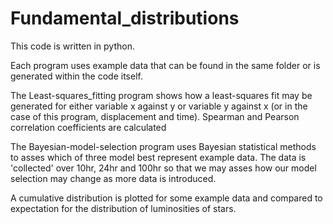 # Fundamental_distributions
This code is written in python. 

Each program uses example data that can be found in the same folder or is generated within the code itself.

The Least-squares_fitting program shows how a least-squares fit may be generated for either variable x against y or variable y against x (or in the case of this program, displacement and time). Spearman and Pearson correlation coefficients are calculated 

The Bayesian-model-selection program uses Bayesian statistical methods to asses which of three model best represent example data. The data is 'collected' over 10hr, 24hr and 100hr so that we may asses how our model selection may change as more data is introduced.

A cumulative distribution is plotted for some example data and compared to expectation for the distribution of luminosities of stars.

